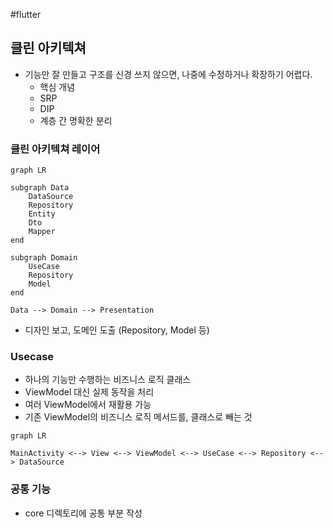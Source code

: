 #flutter

## 클린 아키텍쳐
- 기능만 잘 만들고 구조를 신경 쓰지 않으면, 나중에 수정하거나 확장하기 어렵다.
	- 핵심 개념
	- SRP
	- DIP
	- 계층 간 명확한 분리


### 클린 아키텍쳐 레이어

```mermaid
graph LR

subgraph Data
	DataSource
	Repository
	Entity
	Dto
	Mapper
end

subgraph Domain
	UseCase
	Repository
	Model
end

Data --> Domain --> Presentation 
```

- 디자인 보고, 도메인 도출 (Repository, Model 등)

### Usecase
- 하나의 기능만 수행하는 비즈니스 로직 클래스
- ViewModel 대신 실제 동작을 처리
- 여러 ViewModel에서 재활용 가능
- 기존 ViewModel의 비즈니스 로직 메서드를, 클래스로 빼는 것

```mermaid
graph LR

MainActivity <--> View <--> ViewModel <--> UseCase <--> Repository <--> DataSource
```

### 공통 기능 
- core 디렉토리에 공통 부분 작성